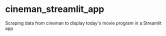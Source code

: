 # cineman_streamlit_app
Scraping data from cineman to display today's movie program in a Streamlit app
